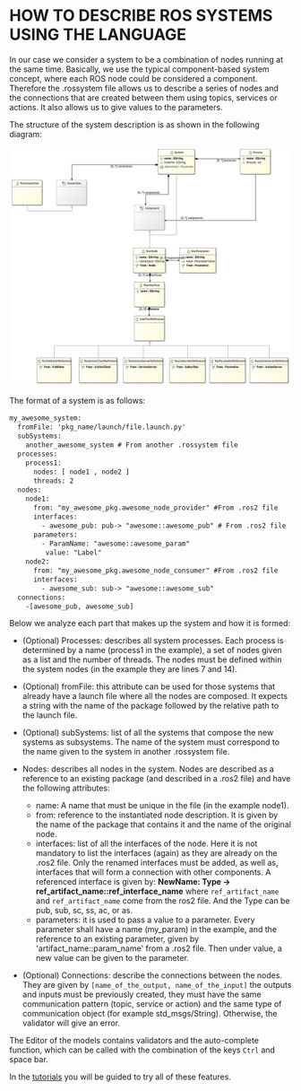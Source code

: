 # HOW TO DESCRIBE ROS SYSTEMS USING THE LANGUAGE

In our case we consider a system to be a combination of nodes running at the same time. Basically, we use the typical component-based system concept, where each ROS node could be considered a component. Therefore the .rossystem file allows us to describe a series of nodes and the connections that are created between them using topics, services or actions. It also allows us to give values to the parameters.

The structure of the system description is as shown in the following diagram:

![alt text](images/system_class_diagram.jpg)

The format of a system is as follows:
```
my_awesome_system:
  fromFile: 'pkg_name/launch/file.launch.py'
  subSystems:
    another_awesome_system # From another .rossystem file
  processes:
    process1:
      nodes: [ node1 , node2 ]
      threads: 2
  nodes:
    node1:
      from: "my_awesome_pkg.awesome_node_provider" #From .ros2 file
      interfaces:
        - awesome_pub: pub-> "awesome::awesome_pub" # From .ros2 file
      parameters:
        - ParamName: "awesome::awesome_param"
         value: "Label"
    node2:
      from: "my_awesome_pkg.awesome_node_consumer" #From .ros2 file
      interfaces:
        - awesome_sub: sub-> "awesome::awesome_sub"
  connections:
    -[awesome_pub, awesome_sub]
```

Below we analyze each part that makes up the system and how it is formed:

- (Optional) Processes: describes all system processes. Each process is determined by a name (process1 in the example), a set of nodes given as a list and the number of threads. The nodes must be defined within the system nodes (in the example they are lines 7 and 14).

- (Optional) fromFile: this attribute can be used for those systems that already have a launch file where all the nodes are composed. It expects a string with the name of the package followed by the relative path to the launch file.

- (Optional) subSystems: list of all the systems that compose the new systems as subsystems. The name of the system must correspond to the name given to the system in another .rossystem file. 

- Nodes: describes all nodes in the system. Nodes are described as a reference to an existing package (and described in a .ros2 file) and have the following attributes:
  - name: A name that must be unique in the file (in the example node1).
  - from: reference to the instantiated node description. It is given by the name of the package that contains it and the name of the original node.
  - interfaces: list of all the interfaces of the node. Here it is not mandatory to list the interfaces (again) as they are already on the .ros2 file. Only the renamed interfaces must be added, as well as, interfaces that will form a connection with other components. A referenced interface is given by: **NewName: Type -> ref_artifact_name::ref_interface_name** where `ref_artifact_name` and `ref_artifact_name` come from the ros2 file. And the Type can be pub, sub, sc, ss, ac, or as.
  - parameters: it is used to pass a value to a parameter. Every parameter shall have a name (my_param) in the example, and the reference to an existing parameter, given by 'artifact_name::param_name' from a .ros2 file. Then under value, a new value can be given to the parameter.
  
- (Optional) Connections: describe the connections between the nodes. They are given by `[name_of_the_output, name_of_the_input]` the outputs and inputs must be previously created, they must have the same communication pattern (topic, service or action) and the same type of communication object (for example std_msgs/String). Otherwise, the validator will give an error.

The Editor of the models contains validators and the auto-complete function, which can be called with the combination of the keys `Ctrl` and space bar.


In the [tutorials](LearnRosSystemModels.md) you will be guided to try all of these features.